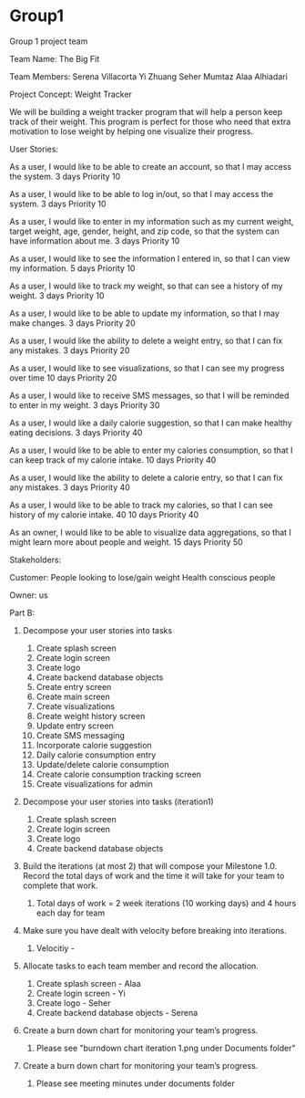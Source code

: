 # Group1
Group 1 project team

Team Name: The Big Fit

Team Members:
Serena Villacorta
Yi Zhuang
Seher Mumtaz
Alaa Alhiadari


Project Concept: Weight Tracker

We will be building a weight tracker program that will help a person keep track of their weight. This program is perfect for those who need that extra motivation to lose weight by helping one visualize their progress.


User Stories:

As a user, I would like to be able to create an account, so that I may access the system.
3 days
Priority 10

As a user, I would like to be able to log in/out, so that I may access the system.
3 days
Priority 10

As a user, I would like to enter in my information such as my current weight, target weight, age, gender, height, and zip code, so that the system can have information about me.
3 days
Priority 10

As a user, I would like to see the information I entered in, so that I can view my information.
5 days
Priority 10

As a user, I would like to track my weight, so that can see a history of my weight.
3 days
Priority 10

As a user, I would like to be able to update my information, so that I may make changes.
3 days
Priority 20

As a user, I would like the ability to delete a weight entry, so that I can fix any mistakes.
3 days
Priority 20

As a user, I would like to see visualizations, so that I can see my progress over time
10 days
Priority 20

As a user, I would like to receive SMS messages, so that I will be reminded to enter in my weight.
3 days
Priority 30

As a user, I would like a daily calorie suggestion, so that I can make healthy eating decisions.
3 days
Priority 40

As a user, I would like to be able to enter my calories consumption, so that I can keep track of my calorie intake.
10 days
Priority 40

As a user, I would like the ability to delete a calorie entry, so that I can fix any mistakes.
3 days
Priority 40

As a user, I would like to be able to track my calories, so that I can see history of my calorie intake. 40
10 days
Priority 40

As an owner, I would like to be able to visualize data aggregations, so that I might learn more about people and weight.
15 days
Priority 50



Stakeholders:

Customer:
People looking to lose/gain weight
Health conscious people

Owner: us


Part B:
1. Decompose your user stories into tasks
    1. Create splash screen
    2. Create login screen
    3. Create logo
    4. Create backend database objects
    5. Create entry screen
    5. Create main screen
    6. Create visualizations
    7. Create weight history screen
    8. Update entry screen
    9. Create SMS messaging
    10. Incorporate calorie suggestion
    11. Daily calorie consumption entry
    12. Update/delete calorie consumption
    13. Create calorie consumption tracking screen
    14. Create visualizations for admin


2. Decompose your user stories into tasks (iteration1)
    1. Create splash screen
    2. Create login screen
    3. Create logo
    4. Create backend database objects

3. Build the iterations (at most 2) that will compose your Milestone 1.0. Record the total days of work and the time it will take for your team to complete that work.
    1. Total days of work = 2 week iterations (10 working days) and 4 hours each day for team

4. Make sure you have dealt with velocity before breaking into iterations.
    1. Velocitiy -

5. Allocate tasks to each team member and record the allocation.
    1. Create splash screen - Alaa
    2. Create login screen - Yi
    3. Create logo  - Seher
    4. Create backend database objects - Serena

6. Create a burn down chart for monitoring your team’s progress.
    1. Please see "burndown chart iteration 1.png under Documents folder"

7. Create a burn down chart for monitoring your team’s progress.
    1. Please see meeting minutes under documents folder

